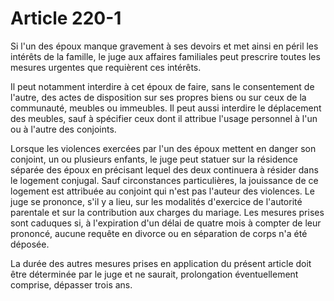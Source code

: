 # Article 220-1

Si l'un des époux manque gravement à ses devoirs et met ainsi en péril les intérêts de la famille, le juge aux affaires familiales peut prescrire toutes les mesures urgentes que requièrent ces intérêts.

Il peut notamment interdire à cet époux de faire, sans le consentement de l'autre, des actes de disposition sur ses propres biens ou sur ceux de la communauté, meubles ou immeubles. Il peut aussi interdire le déplacement des meubles, sauf à spécifier ceux dont il attribue l'usage personnel à l'un ou à l'autre des conjoints.

Lorsque les violences exercées par l'un des époux mettent en danger son conjoint, un ou plusieurs enfants, le juge peut statuer sur la résidence séparée des époux en précisant lequel des deux continuera à résider dans le logement conjugal. Sauf circonstances particulières, la jouissance de ce logement est attribuée au conjoint qui n'est pas l'auteur des violences. Le juge se prononce, s'il y a lieu, sur les modalités d'exercice de l'autorité parentale et sur la contribution aux charges du mariage. Les mesures prises sont caduques si, à l'expiration d'un délai de quatre mois à compter de leur prononcé, aucune requête en divorce ou en séparation de corps n'a été déposée.

La durée des autres mesures prises en application du présent article doit être déterminée par le juge et ne saurait, prolongation éventuellement comprise, dépasser trois ans.
